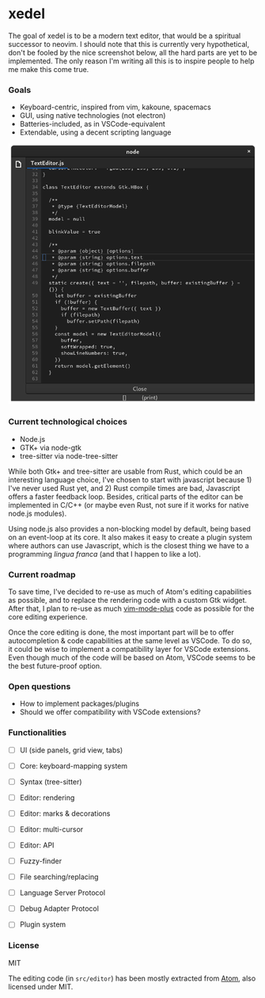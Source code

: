 
# xedel

The goal of xedel is to be a modern text editor, that would be a spiritual successor to neovim.
I should note that this is currently very hypothetical, don't be fooled by the nice screenshot
below, all the hard parts are yet to be implemented. The only reason I'm writing all
this is to inspire people to help me make this come true.

### Goals
 - Keyboard-centric, inspired from vim, kakoune, spacemacs
 - GUI, using native technologies (not electron)
 - Batteries-included, as in VSCode-equivalent
 - Extendable, using a decent scripting language

![Demo](./static/demo.png)

### Current technological choices
 - Node.js
 - GTK+ via node-gtk
 - tree-sitter via node-tree-sitter

While both Gtk+ and tree-sitter are usable from Rust, which could be an interesting language
choice, I've chosen to start with javascript because 1) I've never used Rust yet, and 2) Rust
compile times are bad, Javascript offers a faster feedback loop. Besides, critical parts of
the editor can be implemented in C/C++ (or maybe even Rust, not sure if it works for native
node.js modules).

Using node.js also provides a non-blocking model by default, being based on an event-loop at its
core. It also makes it easy to create a plugin system where authors can use Javascript, which is
the closest thing we have to a programming *lingua franca* (and that I happen to like a lot).

### Current roadmap

To save time, I've decided to re-use as much of Atom's editing capabilities as possible, and
to replace the rendering code with a custom Gtk widget.
After that, I plan to re-use as much [vim-mode-plus](https://github.com/t9md/atom-vim-mode-plus)
code as possible for the core editing experience.

Once the core editing is done, the most important part will be to offer autocompletion & code
capabilities at the same level as VSCode. To do so, it could be wise to implement a compatibility
layer for VSCode extensions. Even though much of the code will be based on Atom, VSCode seems
to be the best future-proof option.

### Open questions

 - How to implement packages/plugins
 - Should we offer compatibility with VSCode extensions?

### Functionalities
 - [ ] UI (side panels, grid view, tabs)
 - [ ] Core: keyboard-mapping system
 - [ ] Syntax (tree-sitter)
 - [ ] Editor: rendering
 - [ ] Editor: marks & decorations
 - [ ] Editor: multi-cursor
 - [ ] Editor: API
 - [ ] Fuzzy-finder
 - [ ] File searching/replacing
 - [ ] Language Server Protocol
 - [ ] Debug Adapter Protocol
 - [ ] Plugin system


### License

MIT

The editing code (in `src/editor`) has been mostly extracted from
[Atom](https://github.com/atom/atom), also licensed under MIT.
